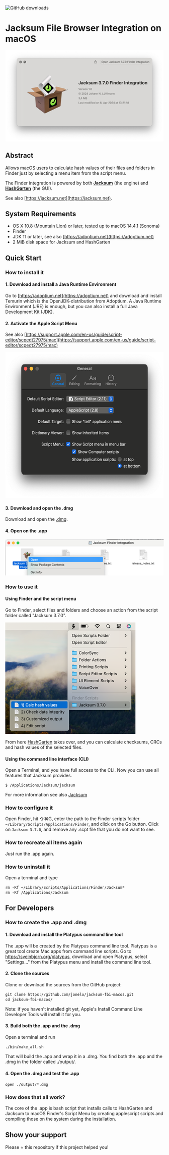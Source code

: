 ![GitHub downloads](https://img.shields.io/github/downloads/jonelo/jacksum-fbi-macos/total?color=green)

# Jacksum File Browser Integration on macOS

<img alt="Jacksum_3.7.0_Finder_Integration" src="docs/images/Jacksum_3.7.0_Finder_Integration.png" >

## Abstract

Allows macOS users to calculate hash values of their files and folders in Finder just by selecting a menu item from the script menu.

The Finder integration is powered by both
**[Jacksum](https://github.com/jonelo/jacksum)** (the engine) and
**[HashGarten](https://github.com/jonelo/HashGarten)** (the GUI).

See also [https://jacksum.net](https://jacksum.net).

## System Requirements

- OS X 10.8 (Mountain Lion) or later, tested up to macOS 14.4.1 (Sonoma)
- Finder
- JDK 11 or later, see also [https://adoptium.net](https://adoptium.net)
- 2 MiB disk space for Jacksum and HashGarten

## Quick Start

### How to install it

#### 1. Download and install a Java Runtime Environment

Go to [https://adoptium.net](https://adoptium.net) and download and install Temurin which is the OpenJDK-distribution from Adoptium. A Java Runtime Environment (JRE) is enough, but you can also install a full Java Development Kit (JDK).

#### 2. Activate the Apple Script Menu

See also [https://support.apple.com/en-us/guide/script-editor/scpedt27975/mac](https://support.apple.com/en-us/guide/script-editor/scpedt27975/mac)

<img height="462" alt="Apple Script Menu activated" src="docs/images/AppleScriptMenuActivated.png">

#### 3. Download and open the .dmg

Download and open the [.dmg](https://github.com/jonelo/jacksum-fbi-macos/releases/latest).

#### 4. Open on the .app

<img alt="Open the Jacksum Finder Integration app" src="docs/images/JacksumFinderIntegrationOpen.png">

### How to use it

#### Using Finder and the script menu

Go to Finder, select files and folders and choose an action from the script folder called "Jacksum 3.7.0".

<img height="353" alt="Jacksum at the Script Menu" src="docs/images/JacksumAtTheScriptMenu.png">

From here [HashGarten](https://github.com/jonelo/HashGarten) takes over, and you can calculate checksums, CRCs and hash values of the selected files.

#### Using the command line interface (CLI)

Open a Terminal, and you have full access to the CLI. Now you can use all features that Jacksum provides.

```
$ /Applications/Jacksum/jacksum
```

For more information see also [Jacksum](https://github.com/jonelo/jacksum)

### How to configure it

Open Finder, hit ⇧⌘G, enter the path to the Finder scripts folder `~/Library/Scripts/Applications/Finder`, and click on the Go button.
Click on `Jacksum 3.7.0`, and remove any .scpt file that you do not want to see.

### How to recreate all items again

Just run the .app again.

### How to uninstall it

Open a terminal and type
```
rm -Rf ~/Library/Scripts/Applications/Finder/Jacksum*
rm -Rf /Applications/Jacksum
```


## For Developers

### How to create the .app and .dmg

#### 1. Download and install the Platypus command line tool

The .app will be created by the Platypus command line tool. Platypus is a great tool create Mac apps from command line scripts.
Go to https://sveinbjorn.org/platypus, download and open Platypus, select "Settings..." from the Platypus menu and install the command line tool.

#### 2. Clone the sources

Clone or download the sources from the GitHub project:
```
git clone https://github.com/jonelo/jacksum-fbi-macos.git
cd jacksum-fbi-macos/
```

Note: if you haven't installed git yet, Apple's Install Command Line Developer Tools will install it for you.

#### 3. Build both the .app and the .dmg

Open a terminal and run
```
./bin/make_all.sh
```
That will build the .app and wrap it in a .dmg. You find both the .app and the .dmg in the folder called ./output/.

#### 4. Open the .dmg and test the .app

```
open ./output/*.dmg
```

### How does that all work?

The core of the .app is bash script that installs calls to HashGarten and Jacksum to macOS Finder's Script Menu by creating applescript scripts and compiling those on the system during the installation.

## Show your support

Please ⭐️ this repository if this project helped you!
